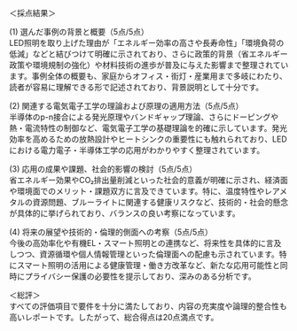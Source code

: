 ＜採点結果＞

(1) 選んだ事例の背景と概要（5点/5点）  
LED照明を取り上げた理由が「エネルギー効率の高さや長寿命性」「環境負荷の低減」などと結びつけて明確に示されており、さらに政策的背景（省エネルギー政策や環境規制の強化）や材料技術の進歩が普及に与えた影響まで整理されています。事例全体の概要も、家庭からオフィス・街灯・産業用まで多岐にわたり、読者が容易に理解できる形で記述されており、背景説明として十分です。

(2) 関連する電気電子工学の理論および原理の適用方法（5点/5点）  
半導体のp-n接合による発光原理やバンドギャップ理論、さらにドーピングや熱・電流特性の制御など、電気電子工学の基礎理論を的確に示しています。発光効率を高めるための放熱設計やヒートシンクの重要性にも触れられており、LEDにおける電力電子・半導体工学の応用がわかりやすく整理されています。

(3) 応用の成果や課題、社会的影響の検討（5点/5点）  
省エネルギー効果やCO₂排出量削減といった社会的意義が明確に示され、経済面や環境面でのメリット・課題双方に言及できています。特に、温度特性やレアメタルの資源問題、ブルーライトに関連する健康リスクなど、技術的・社会的懸念が具体的に挙げられており、バランスの良い考察になっています。

(4) 将来の展望や技術的・倫理的側面への考察（5点/5点）  
今後の高効率化や有機EL・スマート照明との連携など、将来性を具体的に言及しつつ、資源循環や個人情報管理といった倫理面への配慮も示されています。特にスマート照明の活用による健康管理・働き方改革など、新たな応用可能性と同時にプライバシー保護の必要性を提示しており、深みのある分析です。

＜総評＞  
すべての評価項目で要件を十分に満たしており、内容の充実度や論理的整合性も高いレポートです。したがって、総合得点は20点満点です。